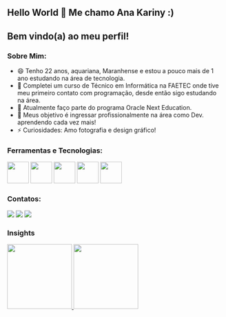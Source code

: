 ## Hello World 👋 Me chamo Ana Kariny :)
## Bem vindo(a) ao meu perfil!
### Sobre Mim:

  - 😄 Tenho 22 anos, aquariana, Maranhense e estou a pouco mais de 1 ano estudando na área de tecnologia.
  - 🔭 Completei um curso de Técnico em Informática na FAETEC onde tive meu primeiro contato com programação, desde então sigo estudando na área.
  - 🌱 Atualmente faço parte do programa Oracle Next Education.
  - 👯 Meus objetivo é ingressar profissionalmente na área como Dev. aprendendo cada vez mais!
  - ⚡ Curiosidades: Amo fotografia e design gráfico! 

### Ferramentas e Tecnologias:
<div>
  <img src="https://cdn.jsdelivr.net/gh/devicons/devicon/icons/javascript/javascript-original.svg" width="50" height="50"/>
  <img src="https://cdn.jsdelivr.net/gh/devicons/devicon/icons/html5/html5-original-wordmark.svg" width="50" height="50" />
  <img src="https://cdn.jsdelivr.net/gh/devicons/devicon/icons/css3/css3-original-wordmark.svg" width="50" height="50"/>
  <img src="https://cdn.jsdelivr.net/gh/devicons/devicon/icons/java/java-original-wordmark.svg" width="50" height="50"/>
  <img src="https://cdn.jsdelivr.net/gh/devicons/devicon/icons/git/git-original.svg" width="50" height="50"/>
</div>

### Contatos:
<div>
<a href="https://www.instagram.com/akariny.6/" target="_blank"><img src="https://img.shields.io/badge/-Instagram-%23E4405F?style=for-the-badge&logo=instagram&logoColor=white" target="_blank"></a>
<a href = "mailto:anakariny10@gmail.com"><img src="https://img.shields.io/badge/Gmail-D14836?style=for-the-badge&logo=gmail&logoColor=white" target="_blank"></a>
<a href="https://www.linkedin.com/in/anakariny/" target="_blank"><img src="https://img.shields.io/badge/-LinkedIn-%230077B5?style=for-the-badge&logo=linkedin&logoColor=white" target="_blank"></a>   
</div>

### Insights
<div>
<a href="https://github.com/akariny">
<img height="150em" src="https://github-readme-stats.vercel.app/api/top-langs/?username=akariny&layout=compact&langs_count=7&theme=dracula"/>
<img height="150em" src="https://github-readme-stats.vercel.app/api?username=akariny&show_icons=true&theme=dracula&include_all_commits=true&count_private=true"/>
</div>

<!--
**akariny/akariny** is a ✨ _special_ ✨ repository because its `README.md` (this file) appears on your GitHub profile.

Here are some ideas to get you started:

- 🔭 I’m currently working on ...
- 🌱 I’m currently learning ...
- 👯 I’m looking to collaborate on ...
- 🤔 I’m looking for help with ...
- 💬 Ask me about ...
- 📫 How to reach me: ...
- 😄 Pronouns: ...
- ⚡ Fun fact: ...
-->
